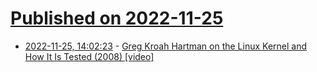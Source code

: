 # [Published on 2022-11-25](index.md)

* [2022-11-25, 14:02:23](https://news.ycombinator.com/item?id=33742438) - [Greg Kroah Hartman on the Linux Kernel and How It Is Tested (2008) [video]](https://www.youtube.com/watch?v=L2SED6sewRw)
